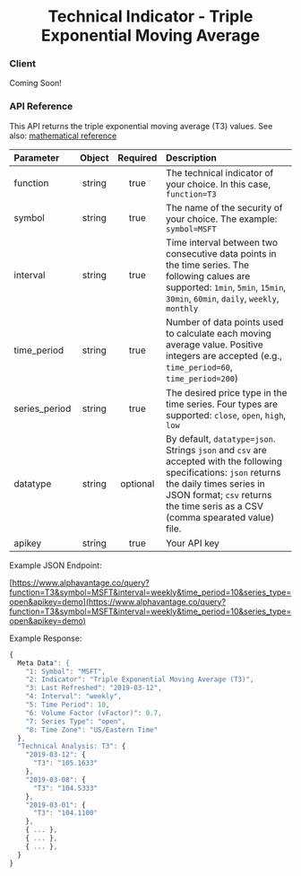 <center>
  <h1>Technical Indicator - Triple Exponential Moving Average</h1>
</center>

<!-- tabs:start -->

### **Client**

Coming Soon!

### **API Reference**

This API returns the triple exponential moving average (T3) values. See also: [mathematical reference](https://www.fmlabs.com/reference/default.htm?url=T3.htm)

| Parameter       | Object  | Required  | Description |
| :---            | :---:   | :---:     | :---        |
| function        | string  | true      | The technical indicator of your choice. In this case, `function=T3` |
| symbol          | string  | true      | The name of the security of your choice. The example: `symbol=MSFT` |
| interval        | string  | true      | Time interval between two consecutive data points in the time series. The following calues are supported: `1min`, `5min`, `15min`, `30min`, `60min`, `daily`, `weekly`, `monthly` |
| time\_period    | string  | true      | Number of data points used to calculate each moving average value. Positive integers are accepted (e.g., `time_period=60`, `time_period=200`) |
| series\_period  | string  | true      | The desired price type in the time series. Four types are supported: `close`, `open`, `high`, `low` |
| datatype        | string  | optional  | By default, `datatype=json`. Strings `json` and `csv` are accepted with the following specifications: `json` returns the daily times series in JSON format; `csv` returns the time seris as a CSV (comma spearated value) file. |
| apikey          | string  | true      | Your API key | 

Example JSON Endpoint:  

[https://www.alphavantage.co/query?function=T3&symbol=MSFT&interval=weekly&time_period=10&series_type=open&apikey=demo](https://www.alphavantage.co/query?function=T3&symbol=MSFT&interval=weekly&time_period=10&series_type=open&apikey=demo)

Example Response:  

```javascript
{
  Meta Data": {
    "1: Symbol": "MSFT",
    "2: Indicator": "Triple Exponential Moving Average (T3)",
    "3: Last Refreshed": "2019-03-12",
    "4: Interval": "weekly",
    "5: Time Period": 10,
    "6: Volume Factor (vFactor)": 0.7,
    "7: Series Type": "open",
    "8: Time Zone": "US/Eastern Time"
  },
  "Technical Analysis: T3": {
    "2019-03-12": {
      "T3": "105.1633"
    },
    "2019-03-08": {
      "T3": "104.5333"
    },
    "2019-03-01": {
      "T3": "104.1100"
    },
    { ... },
    { ... },
    { ... },
  }
}
```

<!-- tabs:end -->
